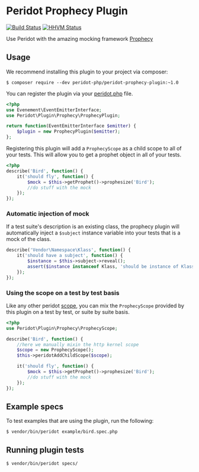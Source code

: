 Peridot Prophecy Plugin
=======================

[![Build Status](https://travis-ci.org/peridot-php/peridot-prophecy-plugin.png)](https://travis-ci.org/peridot-php/peridot-prophecy-plugin) [![HHVM Status](http://hhvm.h4cc.de/badge/peridot-php/peridot-prophecy-plugin.svg)](http://hhvm.h4cc.de/package/peridot-php/peridot-prophecy-plugin)

Use Peridot with the amazing mocking framework [Prophecy](https://github.com/phpspec/prophecy)

## Usage

We recommend installing this plugin to your project via composer:

```
$ composer require --dev peridot-php/peridot-prophecy-plugin:~1.0
```

You can register the plugin via your [peridot.php](http://peridot-php.github.io/#plugins) file.

```php
<?php
use Evenement\EventEmitterInterface;
use Peridot\Plugin\Prophecy\ProphecyPlugin;

return function(EventEmitterInterface $emitter) {
    $plugin = new ProphecyPlugin($emitter);
};
```

Registering this plugin will add a `ProphecyScope` as a child scope to all of your tests. This will allow you
to get a prophet object in all of your tests.

```php
<?php
describe('Bird', function() {
    it('should fly', function() {
        $mock = $this->getProphet()->prophesize('Bird');
        //do stuff with the mock
    });
});
```

### Automatic injection of mock

If a test suite's description is an existing class, the prophecy plugin will automatically inject a `$subject` instance
variable into your tests that is a mock of the class.

```php
describe('Vendor\Namespace\Klass', function() {
    it('should have a subject', function() {
        $instance = $this->subject->reveal();
        assert($instance instanceof Klass, 'should be instance of Klass');
    });
});
```

### Using the scope on a test by test basis

Like any other peridot [scope](http://peridot-php.github.io/#scopes), you can mix the `ProphecyScope` provided by this plugin
on a test by test, or suite by suite basis.

```php
<?php
use Peridot\Plugin\Prophecy\ProphecyScope;

describe('Bird', function() {
    //here we manually mixin the http kernel scope
    $scope = new ProphecyScope();
    $this->peridotAddChildScope($scope);

    it('should fly', function() {
        $mock = $this->getProphet()->prophesize('Bird');
        //do stuff with the mock
    });
});
```

## Example specs

To test examples that are using the plugin, run the following:

```
$ vendor/bin/peridot example/bird.spec.php
```

## Running plugin tests

```
$ vendor/bin/peridot specs/
```
